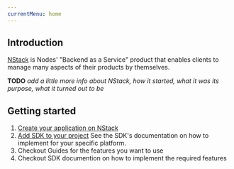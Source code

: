 ```yaml
---
currentMenu: home
---
```


## Introduction
[NStack](https://nstack.io/) is Nodes' "Backend as a Service" product that enables clients to manage many aspects of their products by themselves.

**TODO** *add a little more info about NStack, how it started, what it was its purpose, what it turned out to be*

## Getting started

1. [Create your application on NStack](../docs/guides/Non-devs/getting-started.html)
2. [Add SDK to your project](../docs/sdks.html) See the SDK's documentation on how to implement for your specific platform.
3. Checkout Guides for the features you want to use
4. Checkout SDK documention on how to implement the required features

